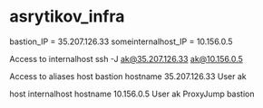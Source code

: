 # asrytikov_infra

bastion_IP = 35.207.126.33
someinternalhost_IP = 10.156.0.5

Access to internalhost
ssh -J ak@35.207.126.33 ak@10.156.0.5

Access to aliases
host bastion
        hostname 35.207.126.33
        User ak

host internalhost
        hostname 10.156.0.5
        User ak
        ProxyJump bastion
